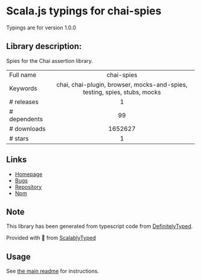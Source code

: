 
# Scala.js typings for chai-spies

Typings are for version 1.0.0

## Library description:
Spies for the Chai assertion library.

|                    |                 |
| ------------------ | :-------------: |
| Full name          | chai-spies |
| Keywords           | chai, chai-plugin, browser, mocks-and-spies, testing, spies, stubs, mocks |
| # releases         | 1 |
| # dependents       | 99 |
| # downloads        | 1652627 |
| # stars            | 1 |

## Links
- [Homepage](https://github.com/chaijs/chai-spies#readme)
- [Bugs](https://github.com/chaijs/chai-spies/issues)
- [Repository](https://github.com/chaijs/chai-spies)
- [Npm](https://www.npmjs.com/package/chai-spies)
    


## Note
This library has been generated from typescript code from [DefinitelyTyped](https://definitelytyped.org).

Provided with :purple_heart: from [ScalablyTyped](https://github.com/oyvindberg/ScalablyTyped)

## Usage
See [the main readme](../../readme.md) for instructions.


